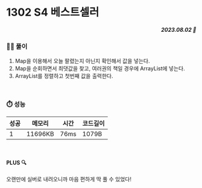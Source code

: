 # 1302 S4 베스트셀러
##### <p align="right"> 2023.08.02 📆 </p> 

 
### 👩‍🏫 풀이
1. Map을 이용해서 오늘 팔렸는지 아닌지 확인해서 값을 넣는다.
2. Map을 순회하면서 최댓값을 찾고, 여러권의 책일 경우에 ArrayList에 넣는다.
3. ArrayList를 정렬하고 첫번째 값을 출력한다.

<br>

### ⏱️ 성능

성공 |메모리 | 시간 | 코드길이
---|---|---|---|
1|11696KB|76ms|1079B

<br>

#### PLUS 🔍
오랜만에 실버로 내려오니까 마음 편하게 딱 풀 수 있었다!
